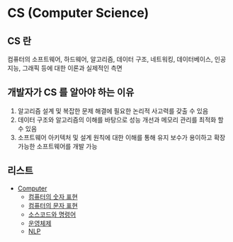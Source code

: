 # CS (Computer Science)

## CS 란

컴퓨터의 소프트웨어, 하드웨어, 알고리즘, 데이터 구조, 네트워킹, 데이터베이스, 인공지능, 그래픽 등에 대한 이론과 실제적인 측면

## 개발자가 CS 를 알아야 하는 이유

1. 알고리즘 설계 및 복잡한 문제 해결에 필요한 논리적 사고력를 갖출 수 있음
2. 데이터 구조와 알고리즘의 이해를 바탕으로 성능 개선과 메모리 관리를 최적화 할 수 있음
3. 소프트웨어 아키텍처 및 설계 원칙에 대한 이해를 통해 유지 보수가 용이하고 확장 가능한 소프트웨어를 개발 가능

## 리스트

- [Computer](https://github.com/sotthang/TIL/blob/main/cs/computer.md)
  - [컴퓨터의 숫자 표현](https://github.com/sotthang/TIL/blob/main/cs/number.md)
  - [컴퓨터의 문자 표현](https://github.com/sotthang/TIL/blob/main/cs/character.md)
  - [소스코드와 명령어](https://github.com/sotthang/TIL/blob/main/cs/sourcecode.md)
  - [운영체제](https://github.com/sotthang/TIL/blob/main/cs/os.md)
  - [NLP](https://github.com/sotthang/TIL/blob/main/cs/nlp)
